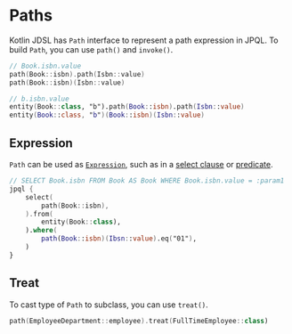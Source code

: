 # Paths

Kotlin JDSL has `Path` interface to represent a path expression in JPQL. To build `Path`, you can use `path()`
and `invoke()`.

```kotlin
// Book.isbn.value
path(Book::isbn).path(Isbn::value)
path(Book::isbn)(Isbn::value)

// b.isbn.value
entity(Book::class, "b").path(Book::isbn).path(Isbn::value)
entity(Book::class, "b")(Book::isbn)(Isbn::value)
```

## Expression

`Path` can be used as [`Expression`](expressions.md), such as in a [select clause](statements.md#select-clause)
or [predicate](predicates.md).

```kotlin
// SELECT Book.isbn FROM Book AS Book WHERE Book.isbn.value = :param1
jpql {
    select(
        path(Book::isbn),
    ).from(
        entity(Book::class),
    ).where(
        path(Book::isbn)(Ibsn::value).eq("01"),
    )
}
```

## Treat

To cast type of `Path` to subclass, you can use `treat()`.

```kotlin
path(EmployeeDepartment::employee).treat(FullTimeEmployee::class)
```
